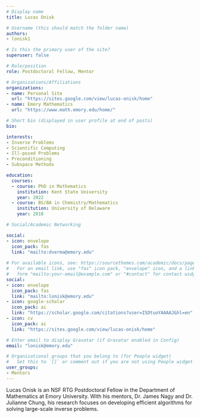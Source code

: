 ```yaml
---
# Display name
title: Lucas Onisk

# Username (this should match the folder name)
authors:
- lonisk1

# Is this the primary user of the site?
superuser: false

# Role/position
role: Postdoctoral Fellow, Mentor

# Organizations/Affiliations
organizations:
- name: Personal Site
  url: "https://sites.google.com/view/lucas-onisk/home"
- name: Emory Mathematics
  url: "https://www.math.emory.edu/home/"

# Short bio (displayed in user profile at end of posts)
bio: 

interests:
- Inverse Problems
- Scientific Computing
- Ill-posed Problems
- Preconditioning
- Subspace Methods

education:
  courses:
  - course: PhD in Mathematics
    institution: Kent State University
    year: 2022
  - course: BS/BA in Chemistry/Mathematics
    institution: University of Delaware
    year: 2018

# Social/Academic Networking

social:
- icon: envelope
  icon_pack: fas
  link: "mailto:dverma@emory.edu"
  
# For available icons, see: https://sourcethemes.com/academic/docs/page-builder/#icons
#   For an email link, use "fas" icon pack, "envelope" icon, and a link in the
#   form "mailto:your-email@example.com" or "#contact" for contact widget.
social:
- icon: envelope
  icon_pack: fas
  link: "mailto:lonisk@emory.edu"
- icon: google-scholar
  icon_pack: ai
  link: "https://scholar.google.com/citations?user=I5DtuoYAAAAJ&hl=en"
- icon: cv
  icon_pack: ai
  link: "https://sites.google.com/view/lucas-onisk/home"

# Enter email to display Gravatar (if Gravatar enabled in Config)
email: "lonisk@emory.edu"

# Organizational groups that you belong to (for People widget)
#   Set this to `[]` or comment out if you are not using People widget.
user_groups:
- Mentors
---
```


Lucas Onisk is an NSF RTG Postdoctoral Fellow in the Department of Mathematics at Emory University. With his mentors, Dr. James Nagy and Dr. Julianne Chung, his research focuses on developing efficient algorithms for solving large-scale inverse problems.
